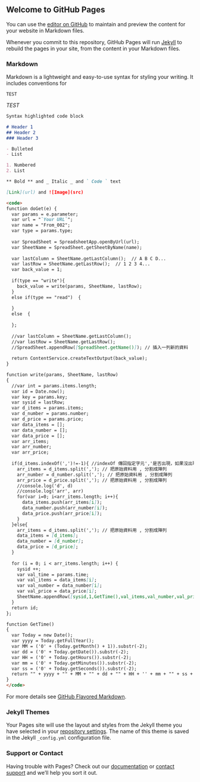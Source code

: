 ## Welcome to GitHub Pages

You can use the [editor on GitHub](https://github.com/s96116157/index/edit/master/index.md) to maintain and preview the content for your website in Markdown files.

Whenever you commit to this repository, GitHub Pages will run [Jekyll](https://jekyllrb.com/) to rebuild the pages in your site, from the content in your Markdown files.

### Markdown

Markdown is a lightweight and easy-to-use syntax for styling your writing. It includes conventions for

```
TEST
```

_TEST_

```markdown
Syntax highlighted code block

# Header 1
## Header 2
### Header 3

- Bulleted
- List

1. Numbered
2. List

** Bold ** and _ Italic _ and ` Code ` text

[Link](url) and ![Image](src)

<code>
function doGet(e) {  
  var params = e.parameter;
  var url = "`Your URL`";
  var name = "From_002";
  var type = params.type;
  
  var SpreadSheet = SpreadsheetApp.openByUrl(url);  
  var SheetName = SpreadSheet.getSheetByName(name);  
  
  var lastColumn = SheetName.getLastColumn();  // A B C D...
  var lastRow = SheetName.getLastRow();  // 1 2 3 4...
  var back_value = 1;
  
  if(type == "write"){
    back_value = write(params, SheetName, lastRow);
  }  
  else if(type == "read")  {  
    
  }
  else  {
    
  };  
  
  //var lastColumn = SheetName.getLastColumn();
  //var lastRow = SheetName.getLastRow();
  //SpreadSheet.appendRow([SpreadSheet.getName()]); // 插入一列新的資料 
  
  return ContentService.createTextOutput(back_value);
}

function write(params, SheetName, lastRow)
{ 
  //var int = params.items.length;  
  var id = Date.now();
  var key = params.key;
  var sysid = lastRow;
  var d_items = params.items;
  var d_number = params.number;
  var d_price = params.price;
  var data_items = [];
  var data_number = [];
  var data_price = [];
  var arr_items;
  var arr_number;
  var arr_price;
  
  if(d_items.indexOf(',')!=-1){ //indexOf 傳回指定字元','是否出現，如果沒出現則回傳-1
    arr_items = d_items.split(','); // 把原始資料用 , 分割成陣列
    arr_number = d_number.split(','); // 把原始資料用 , 分割成陣列
    arr_price = d_price.split(','); // 把原始資料用 , 分割成陣列
    //console.log('d', d)
    //console.log('arr', arr)
    for(var i=0; i<arr_items.length; i++){
      data_items.push(arr_items[i]); 
      data_number.push(arr_number[i]); 
      data_price.push(arr_price[i]); 
    }
  }else{
    arr_items = d_items.split(','); // 把原始資料用 , 分割成陣列
    data_items = [d_items];
    data_number = [d_number];
    data_price = [d_price];
  }
  
  for (i = 0; i < arr_items.length; i++) {  
    sysid ++;
    var val_time = params.time;    
    var val_items = data_items[i];
    var val_number = data_number[i];
    var val_price = data_price[i];
    SheetName.appendRow([sysid,1,GetTime(),val_items,val_number,val_price,id]);
  }
  return id;
};

function GetTime()
{
  var Today = new Date();
  var yyyy = Today.getFullYear();
  var MM = ('0' + (Today.getMonth() + 1)).substr(-2);
  var dd = ('0' + Today.getDate()).substr(-2);
  var HH = ('0' + Today.getHours()).substr(-2);
  var mm = ('0' + Today.getMinutes()).substr(-2);
  var ss = ('0' + Today.getSeconds()).substr(-2);
  return "" + yyyy + "" + MM + "" + dd + "" + HH + '' + mm + "" + ss + "";
}
</code>
```

For more details see [GitHub Flavored Markdown](https://guides.github.com/features/mastering-markdown/).

### Jekyll Themes

Your Pages site will use the layout and styles from the Jekyll theme you have selected in your [repository settings](https://github.com/s96116157/index/settings). The name of this theme is saved in the Jekyll `_config.yml` configuration file.

### Support or Contact

Having trouble with Pages? Check out our [documentation](https://help.github.com/categories/github-pages-basics/) or [contact support](https://github.com/contact) and we’ll help you sort it out.

